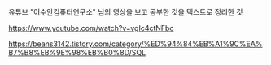 유튜브 "이수안컴퓨터연구소" 님의 영상을 보고 공부한 것을 텍스트로 정리한 것

https://www.youtube.com/watch?v=vgIc4ctNFbc

https://beans3142.tistory.com/category/%ED%94%84%EB%A1%9C%EA%B7%B8%EB%9E%98%EB%B0%8D/SQL